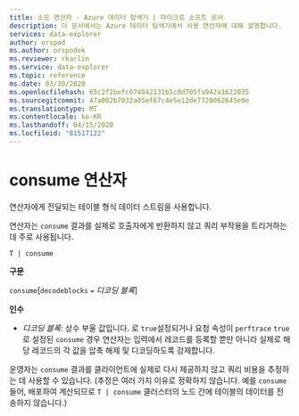 ```yaml
---
title: 소모 연산자 - Azure 데이터 탐색기 | 마이크로 소프트 문서
description: 이 문서에서는 Azure 데이터 탐색기에서 사용 연산자에 대해 설명합니다.
services: data-explorer
author: orspod
ms.author: orspodek
ms.reviewer: rkarlin
ms.service: data-explorer
ms.topic: reference
ms.date: 03/30/2020
ms.openlocfilehash: 65c2f2befc074042131b5c0d705fa942a1622035
ms.sourcegitcommit: 47a002b7032a05ef67c4e5e12de7720062645e9e
ms.translationtype: MT
ms.contentlocale: ko-KR
ms.lasthandoff: 04/15/2020
ms.locfileid: "81517122"
---
```

# <a name="consume-operator"></a>consume 연산자

연산자에게 전달되는 테이블 형식 데이터 스트림을 사용합니다. 

연산자는 `consume` 결과를 실제로 호출자에게 반환하지 않고 쿼리 부작용을 트리거하는 데 주로 사용됩니다.

```kusto
T | consume
```

**구문**

`consume`[`decodeblocks` `=` *디코딩 블록*]

**인수**

* *디코딩 블록*: 상수 부울 값입니다. 로 `true`설정되거나 요청 속성이 `perftrace` `true`로 설정된 `consume` 경우 연산자는 입력에서 레코드를 등록할 뿐만 아니라 실제로 해당 레코드의 각 값을 압축 해제 및 디코딩하도록 강제합니다.

운영자는 `consume` 결과를 클라이언트에 실제로 다시 제공하지 않고 쿼리 비용을 추정하는 데 사용할 수 있습니다.
(추정은 여러 가지 이유로 정확하지 않습니다. 예를 `consume` 들어, 배포하여 계산되므로 `T | consume` 클러스터의 노드 간에 테이블의 데이터를 전송하지 않습니다.)

<!--
* *WithStats*: A constant Boolean value. If set to `true` (or if the global
  property `perftrace` is set), the operator will return a single
  row with a single column called `Stats` of type `dynamic` holding the statistics
  of the data source fed to the `consume` operator.
-->